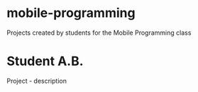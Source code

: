 # mobile-programming
Projects created by students for the Mobile Programming class

# Student A.B.
Project - description

